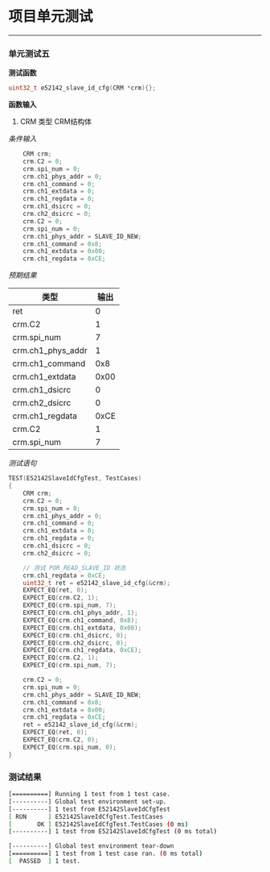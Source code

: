 # 项目单元测试
---

### 单元测试五
**测试函数**
```cpp
uint32_t e52142_slave_id_cfg(CRM *crm){};
```



**函数输入**
1. CRM
   类型 CRM结构体






*条件输入*
```cpp
    CRM crm;
    crm.C2 = 0;
    crm.spi_num = 0;
    crm.ch1_phys_addr = 0;
    crm.ch1_command = 0;
    crm.ch1_extdata = 0;
    crm.ch1_regdata = 0;
    crm.ch1_dsicrc = 0;
    crm.ch2_dsicrc = 0;
    crm.C2 = 0;
    crm.spi_num = 0;
    crm.ch1_phys_addr = SLAVE_ID_NEW;
    crm.ch1_command = 0x8;
    crm.ch1_extdata = 0x00;
    crm.ch1_regdata = 0xCE;
```
*预期结果*

| 类型              | 输出 |
| ----------------- | ---- |
| ret               | 0    |
| crm.C2            | 1    |
| crm.spi_num       | 7    |
| crm.ch1_phys_addr | 1    |
| crm.ch1_command   | 0x8  |
| crm.ch1_extdata   | 0x00 |
| crm.ch1_dsicrc    | 0    |
| crm.ch2_dsicrc    | 0    |
| crm.ch1_regdata   | 0xCE |
| crm.C2            | 1    |
| crm.spi_num       | 7    |


*测试语句*
```cpp
TEST(E52142SlaveIdCfgTest, TestCases)
{
    CRM crm;
    crm.C2 = 0;
    crm.spi_num = 0;
    crm.ch1_phys_addr = 0;
    crm.ch1_command = 0;
    crm.ch1_extdata = 0;
    crm.ch1_regdata = 0;
    crm.ch1_dsicrc = 0;
    crm.ch2_dsicrc = 0;

    // 测试 POR_READ_SLAVE_ID 状态
    crm.ch1_regdata = 0xCE;
    uint32_t ret = e52142_slave_id_cfg(&crm);
    EXPECT_EQ(ret, 0);
    EXPECT_EQ(crm.C2, 1);
    EXPECT_EQ(crm.spi_num, 7);
    EXPECT_EQ(crm.ch1_phys_addr, 1);
    EXPECT_EQ(crm.ch1_command, 0x8);
    EXPECT_EQ(crm.ch1_extdata, 0x00);
    EXPECT_EQ(crm.ch1_dsicrc, 0);
    EXPECT_EQ(crm.ch2_dsicrc, 0);
    EXPECT_EQ(crm.ch1_regdata, 0xCE);
    EXPECT_EQ(crm.C2, 1);
    EXPECT_EQ(crm.spi_num, 7);

    crm.C2 = 0;
    crm.spi_num = 0;
    crm.ch1_phys_addr = SLAVE_ID_NEW;
    crm.ch1_command = 0x8;
    crm.ch1_extdata = 0x00;
    crm.ch1_regdata = 0xCE;
    ret = e52142_slave_id_cfg(&crm);
    EXPECT_EQ(ret, 0);
    EXPECT_EQ(crm.C2, 0);
    EXPECT_EQ(crm.spi_num, 0);
}
```

### 测试结果
```bash
[==========] Running 1 test from 1 test case.
[----------] Global test environment set-up.
[----------] 1 test from E52142SlaveIdCfgTest
[ RUN      ] E52142SlaveIdCfgTest.TestCases
[       OK ] E52142SlaveIdCfgTest.TestCases (0 ms)
[----------] 1 test from E52142SlaveIdCfgTest (0 ms total)

[----------] Global test environment tear-down
[==========] 1 test from 1 test case ran. (0 ms total)
[  PASSED  ] 1 test.
```